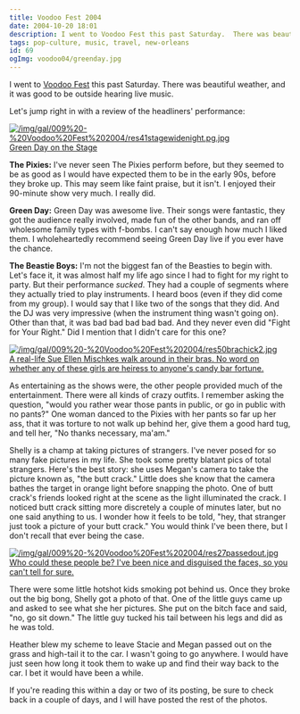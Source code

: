 ```yaml
---
title: Voodoo Fest 2004
date: 2004-10-20 18:01
description: I went to Voodoo Fest this past Saturday.  There was beautiful weather, and it was good to be outside hearing live music.  Let's jump right in with a review of the headliners' performance:
tags: pop-culture, music, travel, new-orleans
id: 69
ogImg: voodoo04/greenday.jpg
---
```

I went to <a href="http://www.voodoomusicfest.com/home.htm" target="_blank" class="mainbox">Voodoo Fest</a> this past Saturday.  There was beautiful weather, and it was good to be outside hearing live music.

Let's jump right in with a review of the headliners' performance:

<a class="lightview centered" href="/img/gal/009%20-%20Voodoo%20Fest%202004/res41stagewidenight.pg.jpg" data-lightview-caption="Green Day on the Stage" data-lightview-group="group1"><img src="/img/gal/009%20-%20Voodoo%20Fest%202004/res41stagewidenight.pg.jpg" alt="/img/gal/009%20-%20Voodoo%20Fest%202004/res41stagewidenight.pg.jpg" style="max-width: 650px;"><br><span class="caption">Green Day on the Stage</span></a>

<b>The Pixies:</b>  I've never seen The Pixies perform before, but they seemed to be as good as I would have expected them to be in the early 90s, before they broke up.  This may seem like faint praise, but it isn't.  I enjoyed their 90-minute show very much.  I really did.

<b>Green Day:</b>  Green Day was awesome live.  Their songs were fantastic, they got the audience really involved, made fun of the other bands, and ran off wholesome family types with f-bombs.  I can't say enough how much I liked them.  I wholeheartedly recommend seeing Green Day live if you ever have the chance.

<b>The Beastie Boys:</b>  I'm not the biggest fan of the Beasties to begin with.  Let's face it, it was almost half my life ago since I had to fight for my right to party.  But their performance <i>sucked</i>.  They had a couple of segments where they actually tried to play instruments.  I heard boos (even if they did come from my group).  I would say that I like two of the songs that they did.  And the DJ was very impressive (when the instrument thing wasn't going on).  Other than that, it was bad bad bad bad bad.  And they never even did "Fight for Your Right."  Did I mention that I didn't care for this one?

<a class="lightview alignright" href="/img/gal/009%20-%20Voodoo%20Fest%202004/res50brachick2.jpg" data-lightview-caption="A real-life Sue Ellen Mischkes walk around in their bras.  No word on whether any of these girls are heiress to anyone's candy bar fortune." data-lightview-group="group1" style="width:350px;"><img src="/img/gal/009%20-%20Voodoo%20Fest%202004/res50brachick2.jpg" alt="/img/gal/009%20-%20Voodoo%20Fest%202004/res50brachick2.jpg"><br><span class="caption">A real-life Sue Ellen Mischkes walk around in their bras.  No word on whether any of these girls are heiress to anyone's candy bar fortune.</span></a>

As entertaining as the shows were, the other people provided much of the entertainment.  There were all kinds of crazy outfits.  I remember asking the question, "would you rather wear those pants in public, or go in public with no pants?"  One woman danced to the Pixies with her pants so far up her ass, that it was torture to not walk up behind her, give them a good hard tug, and tell her, "No thanks necessary, ma'am."

Shelly is a champ at taking pictures of strangers.  I've never posed for so many fake pictures in my life. She took some pretty blatant pics of total strangers.  Here's the best story:  she uses Megan's camera to take the picture known as, "the butt crack."  Little does she know that the camera bathes the target in orange light before snapping the photo.  One of butt crack's friends looked right at the scene as the light illuminated the crack.  I noticed butt crack sitting more discretely a couple of minutes later, but no one said anything to us.  I wonder how it feels to be told, "hey, that stranger just took a picture of your butt crack."  You would think I've been there, but I don't recall that ever being the case.

<a class="lightview alignright" href="/img/gal/009%20-%20Voodoo%20Fest%202004/res27passedout.jpg" data-lightview-caption="Who could these people be?  I've been nice and disguised the faces, so you can't tell for sure." data-lightview-group="group1" style="width:350px;"><img src="/img/gal/009%20-%20Voodoo%20Fest%202004/res27passedout.jpg" alt="/img/gal/009%20-%20Voodoo%20Fest%202004/res27passedout.jpg"><br><span class="caption">Who could these people be?  I've been nice and disguised the faces, so you can't tell for sure.</span></a>

There were some little hotshot kids smoking pot behind us.  Once they broke out the big bong, Shelly got a photo of that.  One of the little guys came up and asked to see what she her pictures.  She put on the bitch face and said, "no, go sit down."  The little guy tucked his tail between his legs and did as he was told.

Heather blew my scheme to leave Stacie and Megan passed out on the grass and high-tail it to the car.  I wasn't going to go anywhere.  I would have just seen how long it took them to wake up and find their way back to the car.  I bet it would have been a while.

If you're reading this within a day or two of its posting, be sure to check back in a couple of days, and I will have posted the rest of the photos.


